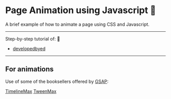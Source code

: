 # Page Animation using Javascript :rocket:

A brief example of how to animate a page using CSS and Javascript.

***

Step-by-step tutorial of: :dart: 
- [developedbyed](https://github.com/developedbyed)

***

## For animations

Use of some of the booksellers offered by [GSAP](https://cdnjs.com/libraries/gsap/2.1.3): 

[TimelineMax](https://img.shields.io/badge/TimelineMax-gsap-green)
[TweenMax](https://img.shields.io/badge/TweenMax-gsap-red)
